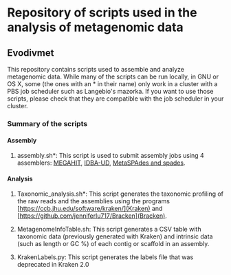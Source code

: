 
# Repository of scripts used in the analysis of metagenomic data 

## Evodivmet


This repository contains scripts used to assemble and analyze metagenomic data. While many of the scripts can be run locally, in GNU or OS X, some (the ones with an * in their name) only work in a cluster with a PBS job scheduler such as Langebio's mazorka. If you want to use those scripts, please check that they are compatible with the job scheduler in your cluster. 

### Summary of the scripts 

#### Assembly 

1. assembly.sh*: This script is used to submit assembly jobs using 4 assemblers: [MEGAHIT](https://github.com/voutcn/megahit), [IDBA-UD](https://github.com/loneknightpy/idba), [MetaSPAdes and spades](http://cab.spbu.ru/software/spades/).

#### Analysis 
    
1. Taxonomic_analysis.sh*: This script generates the taxonomic profiling of the raw reads and the assemblies using the programs [https://ccb.jhu.edu/software/kraken/](Kraken) and [https://github.com/jenniferlu717/Bracken](Bracken).  

2. MetagenomeInfoTable.sh: This script generates a CSV table with taxonomic data (previously generated with Kraken) and intrinsic data (such as length or GC %) of each contig or scaffold in an assembly. 

3. KrakenLabels.py: This script generates the labels file that was deprecated in Kraken 2.0

